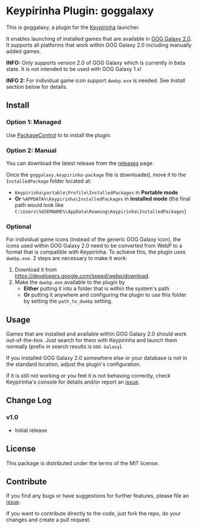 # Keypirinha Plugin: goggalaxy

This is goggalaxy, a plugin for the [Keypirinha](http://keypirinha.com)
launcher.

It enables launching of installed games that are available in
[GOG Galaxy 2.0](https://www.gogalaxy.com/). It supports all platforms that work
within GOG Galaxy 2.0 including manually added games.

**INFO:** Only supports version 2.0 of GOG Galaxy which is currently in beta
state. It is not intended to be used with GOG Galaxy 1.x!

**INFO 2:** For individual game icon support `dwebp.exe` is needed. See
*Install* section below for details.


## Install

### Option 1: Managed

Use [PackageControl](https://github.com/ueffel/Keypirinha-PackageControl) to
to install the plugin.

### Option 2: Manual

You can download the latest release from the
[releases](https://github.com/Torben2000/keypirinha-goggalaxy/releases) page.

Once the `goggalaxy.keypirinha-package` file is downloaded, move it to the
`InstalledPackage` folder located at:

* `Keypirinha\portable\Profile\InstalledPackages` in **Portable mode**
* **Or** `%APPDATA%\Keypirinha\InstalledPackages` in **Installed mode** (the
  final path would look like
  `C:\Users\%USERNAME%\AppData\Roaming\Keypirinha\InstalledPackages`)

### Optional
For individual game icons (instead of the generic GOG Galaxy icon), the icons
used within GOG Galaxy 2.0 need to be converted from WebP to a format that is
compatible with Keypirinha. To achieve this, the plugin uses `dwebp.exe`.
2 steps are necessary to make it work:

1. Download it from https://developers.google.com/speed/webp/download.
2. Make the `dwebp.exe` available to the plugin by
   * **Either** putting it into a folder that is within the system's path
   * **Or** putting it anywhere and configuring the plugin to use this folder by
   setting the `path_to_dwebp` setting.


## Usage

Games that are installed and available within GOG Galaxy 2.0 should work
out-of-the-box. Just search for them with Keypirinha and launch them normally
(prefix in search results is `GOG Galaxy`).

If you installed GOG Galaxy 2.0 somewhere else or your database is not in the
standard location, adjust the plugin's configuration.

If it is still not working or you feel it is not behaving correctly, check
Keypirinha's console for details and/or report an
[issue](https://github.com/Torben2000/keypirinha-goggalaxy/issues).


## Change Log

### v1.0

* Initial release


## License

This package is distributed under the terms of the MIT license.


## Contribute

If you find any bugs or have suggestions for further features, please file an
[issue](https://github.com/Torben2000/keypirinha-goggalaxy/issues).

If you want to contribute directly to the code, just fork the repo, do your
changes and create a pull request.
